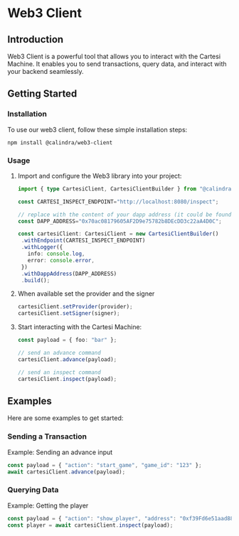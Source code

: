 # Web3 Client

## Introduction

Web3 Client is a powerful tool that allows you to interact with the Cartesi Machine. It enables you to send transactions, query data, and interact with your backend seamlessly.

## Getting Started

### Installation

To use our web3 client, follow these simple installation steps:

```shell
npm install @calindra/web3-client
```

### Usage

1. Import and configure the Web3 library into your project:

   ```ts
   import { type CartesiClient, CartesiClientBuilder } from "@calindra/web3-client";

   const CARTESI_INSPECT_ENDPOINT="http://localhost:8080/inspect";

   // replace with the content of your dapp address (it could be found on dapp.json)
   const DAPP_ADDRESS="0x70ac08179605AF2D9e75782b8DEcDD3c22aA4D0C";

   const cartesiClient: CartesiClient = new CartesiClientBuilder()
    .withEndpoint(CARTESI_INSPECT_ENDPOINT)
    .withLogger({
      info: console.log,
      error: console.error,
    })
    .withDappAddress(DAPP_ADDRESS)
    .build();
    ```
2. When available set the provider and the signer
    ```ts
    cartesiClient.setProvider(provider);
    cartesiClient.setSigner(signer);
   ```

3. Start interacting with the Cartesi Machine:

   ```ts
   const payload = { foo: "bar" };

   // send an advance command
   cartesiClient.advance(payload);

   // send an inspect command
   cartesiClient.inspect(payload);
   ```

## Examples

Here are some examples to get started:

### Sending a Transaction

Example: Sending an advance input
```ts
const payload = { "action": "start_game", "game_id": "123" };
await cartesiClient.advance(payload);
```

### Querying Data

Example: Getting the player
```ts
const payload = { "action": "show_player", "address": "0xf39Fd6e51aad88F6F4ce6aB8827279cffFb92266" };
const player = await cartesiClient.inspect(payload);
```
